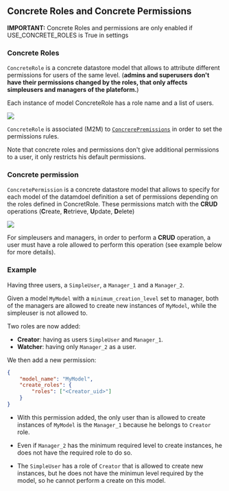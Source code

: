 ## Concrete Roles and Concrete Permissions

**IMPORTANT:** Concrete Roles and permissions are only enabled if USE_CONCRETE_ROLES is True in settings

### Concrete Roles

`ConcreteRole` is a concrete datastore model that allows to attribute different permissions for users of the same level. (**admins and superusers don't have their permissions changed by the roles, that only affects simpleusers and managers of the plateform.**)

Each instance of model ConcreteRole has a role name and a list of users.

![](./assets/concrete-roles.png)

`ConcreteRole` is associated (M2M) to [`ConcrerePremissions`](#ConcretePermissions) in order to set the permissions rules.

Note that concrete roles and permissions don't give additional permissions to a user, it only restricts his default permissions.

### <a name="ConcretePermissions"></a>Concrete permission

`ConcretePermission` is a concrete datastore model that allows to specify for each model of the datamdoel definition a set of permissions depending on the roles defined in ConcretRole. These permissions match with the **CRUD** operations (**C**reate, **R**etrieve, **U**pdate, **D**elete)

![](./assets/concrete-permissions.png)

For simpleusers and managers, in order to perform a **CRUD** operation, a user must have a role allowed to perform this operation (see example below for more details).

### Example

Having three users, a `SimpleUser`, a `Manager_1` and a `Manager_2`.

Given a model `MyModel` with a `minimum_creation_level` set to manager, both of the managers are allowed to create new instances of  `MyModel`, while the simpleuser is not allowed to.

Two roles are now added:

-  **Creator**: having as users `SimpleUser` and `Manager_1`.
-  **Watcher**: having only `Manager_2` as a user.

We then add a new permission:

```json
{
    "model_name": "MyModel",
    "create_roles": {
        "roles": ["<Creator_uid>"]
    }
}
```

-  With this permission added, the only user than is allowed to create instances of `MyModel` is the `Manager_1` because he belongs to `Creator` role.

-  Even if `Manager_2` has the minimum required level to create instances, he does not have the required role to do so.

-  The `SimpleUser` has a role of `Creator` that is allowed to create new instances, but he does not have the minimun level required by the model, so he cannot perform a create on this model.
